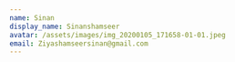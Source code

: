 ```yaml
---
name: Sinan
display_name: Sinanshamseer
avatar: /assets/images/img_20200105_171658-01-01.jpeg
email: Ziyashamseersinan@gmail.com
---
```

